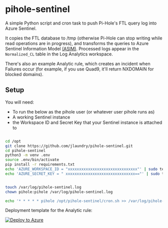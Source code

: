 # pihole-sentinel

A simple Python script and cron task to push Pi-Hole's FTL query log into Azure Sentinel.

It copies the FTL database to /tmp (otherwise Pi-Hole can stop writing while read operations are in progress), and transforms the queries to Azure Sentinel Information Model [(ASIM)](https://docs.microsoft.com/en-us/azure/sentinel/dns-normalization-schema). Processed logs appear in the `Normalized_CL` table in the Log Analytics workspace.

There's also an example Analytic rule, which creates an incident when Failures occur (for example, if you use Quad9, it'll return NXDOMAIN for blocked domains).



## Setup

You will need:

- To run the below as the pihole user (or whatever user pihole runs as)
- A working Sentinel instance
- the Workspace ID and Secret Key that your Sentinel instance is attached to

```bash

cd /opt
git clone https://github.com/jlaundry/pihole-sentinel.git
cd pihole-sentinel
python3 -m venv .env
source .env/bin/activate
pip install -r requirements.txt
echo 'AZURE_WORKSPACE_ID = "xxxxxxxxxxxxxxxxxxxxxxxxxxxxxxx"' | sudo tee local_settings.py
echo 'AZURE_SECRET_KEY = " xxxxxxxxxxxxxxxxxxxxxxxxxxxxxxx=="' | sudo tee -a local_settings.py


touch /var/log/pihole-sentinel.log
chown pihole:pihole /var/log/pihole-sentinel.log

echo '* * * * * pihole /opt/pihole-sentinel/cron.sh >> /var/log/pihole-sentinel.log 2>&1' | sudo tee /etc/cron.d/pihole-sentinel

```

Deployment template for the Analytic rule: 

[![Deploy to Azure](https://aka.ms/deploytoazurebutton)](https://portal.azure.com/#create/Microsoft.Template/uri/https%3A%2F%2Fraw%2Egithubusercontent%2Ecom%2Fjlaundry%2Fpihole%2Dsentinel%2Fmain%2FAzure%5FSentinel%5Fanalytic%5Frule%2Ejson)
